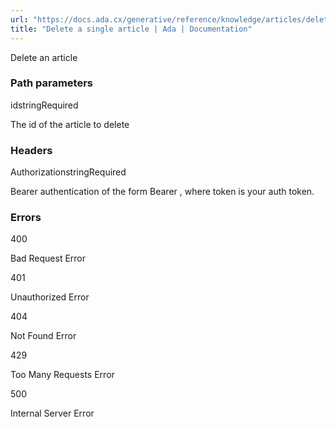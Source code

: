```yaml
---
url: "https://docs.ada.cx/generative/reference/knowledge/articles/delete-by-id"
title: "Delete a single article | Ada | Documentation"
---
```


Delete an article

### Path parameters

idstringRequired

The id of the article to delete

### Headers

AuthorizationstringRequired

Bearer authentication of the form Bearer <token>, where token is your auth token.

### Errors

400

Bad Request Error

401

Unauthorized Error

404

Not Found Error

429

Too Many Requests Error

500

Internal Server Error